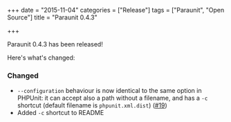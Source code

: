 +++
date = "2015-11-04"
categories = ["Release"]
tags = ["Paraunit", "Open Source"]
title = "Paraunit 0.4.3"

+++

Paraunit 0.4.3 has been released! 
<!--more-->
Here's what's changed:

### Changed

*  `--configuration` behaviour is now identical to the same option in PHPUnit: it can accept also a path without a filename,
   and has a `-c` shortcut (default filename is `phpunit.xml.dist`) ([#19]([https://github.com/facile-it/paraunit/issues/19]))
* Added `-c` shortcut to README
